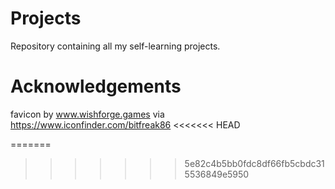 # Projects
Repository containing all my self-learning projects.

# Acknowledgements
favicon by www.wishforge.games via https://www.iconfinder.com/bitfreak86
<<<<<<< HEAD

=======
>>>>>>> 5e82c4b5bb0fdc8df66fb5cbdc315536849e5950
